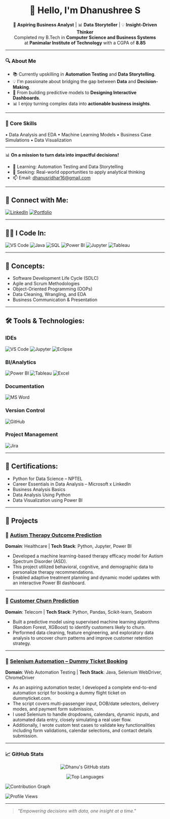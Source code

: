 <h1 align="center">👋 Hello, I'm Dhanushree S</h1>

<p align="center">
🎯 <strong>Aspiring Business Analyst</strong> | 📊 <strong>Data Storyteller</strong> | 💡 <strong>Insight-Driven Thinker</strong><br>
Completed my B.Tech in <strong>Computer Science and Business Systems</strong><br>
at <strong>Panimalar Institute of Technology</strong> with a CGPA of <strong>8.85</strong>
</p>

---

### 🔍 About Me

- 📚 Currently upskilling in **Automation Testing** and **Data Storytelling**.
- 💡 I'm passionate about bridging the gap between **Data** and **Decision-Making**.  
- 🤖 From building predictive models to **Designing Interactive Dashboards**.  
- 📊 I enjoy turning complex data into **actionable business insights**.  

---

### 🧠 Core Skills

<p align="left">
• Data Analysis and EDA 
• Machine Learning Models
• Business Case Simulations
• Data Visualization  
</p>

---

📊 **On a mission to turn data into impactful decisions!**

- 🚀 Learning: Automation Testing and Data Storytelling  
- 🎯 Seeking: Real-world opportunities to apply analytical thinking  
- 📫 Email: [dhanusridhar16@gmail.com](mailto:dhanusridhar16@gmail.com)


---

## 🔗 Connect with Me:
[![LinkedIn](https://img.shields.io/badge/LinkedIn-blue?style=for-the-badge&logo=linkedin)](https://linkedin.com/in/dhanushree-s-6ba943248/)
[![Portfolio](https://img.shields.io/badge/Portfolio-website-green?style=for-the-badge&logo=google-chrome)](https://dhanusridhar16.wixsite.com/dhanu04)


---

## 👩‍💻 I Code In:
![VS Code](https://img.shields.io/badge/VS%20Code-007ACC?style=for-the-badge&logo=visual-studio-code&logoColor=white)
![Java](https://img.shields.io/badge/Java-007396?style=for-the-badge&logo=java&logoColor=white)
![SQL](https://img.shields.io/badge/SQL-4479A1?style=for-the-badge&logo=mysql&logoColor=white)
![Power BI](https://img.shields.io/badge/Power%20BI-F2C811?style=for-the-badge&logo=powerbi&logoColor=black)
![Jupyter](https://img.shields.io/badge/Jupyter-F37626?style=for-the-badge&logo=jupyter&logoColor=white)
![Tableau](https://img.shields.io/badge/Tableau-E97627?style=for-the-badge&logo=tableau&logoColor=white)


---

## 🧠 Concepts:
- Software Development Life Cycle (SDLC)  
- Agile and Scrum Methodologies  
- Object-Oriented Programming (OOPs)  
- Data Cleaning, Wrangling, and EDA  
- Business Communication & Presentation

---

## 🛠️ Tools & Technologies:
### IDEs
![VS Code](https://img.shields.io/badge/VS%20Code-007ACC?style=for-the-badge&logo=visual-studio-code&logoColor=white)
![Jupyter](https://img.shields.io/badge/Jupyter-F37626?style=for-the-badge&logo=jupyter&logoColor=white)
![Eclipse](https://img.shields.io/badge/Eclipse-2C2255?style=for-the-badge&logo=eclipse&logoColor=white)

### BI/Analytics
![Power BI](https://img.shields.io/badge/Power%20BI-F2C811?style=for-the-badge&logo=powerbi&logoColor=black)
![Tableau](https://img.shields.io/badge/Tableau-E97627?style=for-the-badge&logo=tableau&logoColor=white)
![Excel](https://img.shields.io/badge/Excel-217346?style=for-the-badge&logo=microsoft-excel&logoColor=white)

### Documentation
![MS Word](https://img.shields.io/badge/MS%20Word-2B579A?style=for-the-badge&logo=microsoft-word&logoColor=white)

### Version Control 
![GitHub](https://img.shields.io/badge/GitHub-181717?style=for-the-badge&logo=github&logoColor=white)

### Project Management
![Jira](https://img.shields.io/badge/Jira-0052CC?style=for-the-badge&logo=jira&logoColor=white)


---

## 📜 Certifications:
- Python for Data Science – NPTEL  
- Career Essentials in Data Analysis – Microsoft x LinkedIn  
- Business Analysis Basics  
- Data Analysis Using Python  
- Data Visualization using Power BI  

---

## 💼 Projects

### 🔹 [Autism Therapy Outcome Prediction](https://github.com/Dhanu1620/Autism_Therapy_Prediction)
**Domain**: Healthcare | **Tech Stack**: Python, Jupyter, Power BI  
- Developed a machine learning-based therapy efficacy model for Autism Spectrum Disorder (ASD).
- This project utilized behavioral, cognitive, and demographic data to personalize therapy recommendations.
- Enabled adaptive treatment planning and dynamic model updates with an interactive Power BI dashboard.

---

### 🔹 [Customer Churn Prediction](https://github.com/Dhanu1620/Customer-Churn-Prediction)
**Domain**: Telecom | **Tech Stack**: Python, Pandas, Scikit-learn, Seaborn  
- Built a predictive model using supervised machine learning algorithms (Random Forest, XGBoost) to identify customers likely to churn.
- Performed data cleaning, feature engineering, and exploratory data analysis to uncover churn patterns and improve customer retention strategy.

---

### 🔹 [Selenium Automation – Dummy Ticket Booking](https://github.com/Dhanu1620/Dummy_Ticket_Booking_by_Selenium)
**Domain**: Web Automation Testing | **Tech Stack**: Java, Selenium WebDriver, ChromeDriver  
- As an aspiring automation tester, I developed a complete end-to-end automation script for booking a dummy flight ticket on dummyticket.com.
- The script covers multi-passenger input, DOB/date selectors, delivery modes, and payment form submission.
- I used Selenium to handle dropdowns, calendars, dynamic inputs, and automated data entry, closely simulating a real user flow.
- Additionally, I wrote custom test cases to validate key functionalities including form validations, calendar selections, and contact details submission.

---

### 📈 GitHub Stats

<p align="center">
<img src="https://github-readme-stats.vercel.app/api?username=Dhanu1620&show_icons=true&theme=radical" alt="Dhanu's GitHub stats" />
</p>

<p align="center">
<img src="https://github-readme-stats.vercel.app/api/top-langs/?username=Dhanu1620&layout=compact&theme=radical" alt="Top Languages" />
</p>

<p align="left">
  <img src="https://github-readme-activity-graph.vercel.app/graph?username=Dhanu1620&bg_color=000000&color=00ffff&line=00ffff&point=ffffff&area=true&hide_border=true" alt="Contribution Graph"/>
</p>

<p align="left">
  <img src="https://komarev.com/ghpvc/?username=Dhanu1620&label=PROFILE%20VIEWS&color=000000&labelColor=00FFFF&style=for-the-badge" alt="Profile Views"/>
</p>


---

> _"Empowering decisions with data, one insight at a time."_



